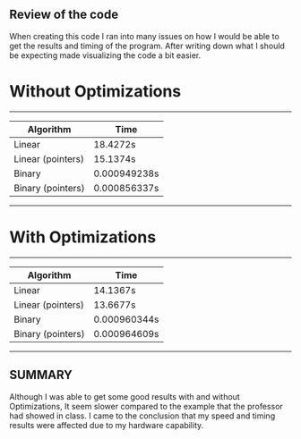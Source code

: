## Review of the code

When creating this code I ran into many issues on how I would be able to get the results and timing of the program. After writing down what I should be expecting made visualizing the code a bit easier.  

# Without Optimizations

------------------------------------
|Algorithm           |Time         |
|--------------------|-------------|
|Linear              |18.4272s     | 
|Linear (pointers)   |15.1374s     |    
|Binary              |0.000949238s |
|Binary (pointers)   |0.000856337s |
------------------------------------

# With Optimizations

------------------------------------
|Algorithm           |Time         |
|--------------------|-------------|
|Linear              |14.1367s     |
|Linear (pointers)   |13.6677s     |
|Binary              |0.000960344s |
|Binary (pointers)   |0.000964609s |
------------------------------------

## SUMMARY

Although I was able to get some good results with and without Optimizations, It seem slower compared to the example that the professor had showed in class. I came to the conclusion that my speed and timing results were affected due to my hardware capability.
